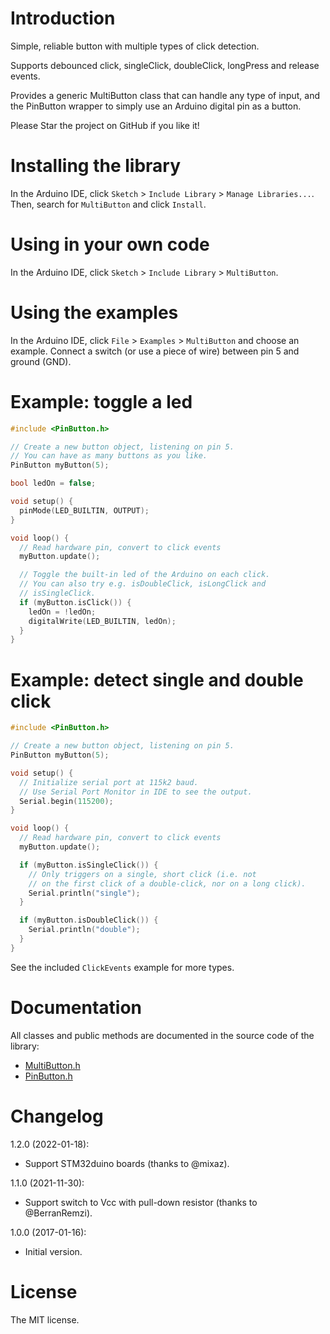 # Introduction

Simple, reliable button with multiple types of click detection.

Supports debounced click, singleClick, doubleClick, longPress and release
events.

Provides a generic MultiButton class that can handle any type of input, and
the PinButton wrapper to simply use an Arduino digital pin as a button.

Please Star the project on GitHub if you like it!

# Installing the library

In the Arduino IDE, click `Sketch` > `Include Library` > `Manage Libraries...`.
Then, search for `MultiButton` and click `Install`.

# Using in your own code

In the Arduino IDE, click `Sketch` > `Include Library` > `MultiButton`.

# Using the examples

In the Arduino IDE, click `File` > `Examples` > `MultiButton` and choose an example.
Connect a switch (or use a piece of wire) between pin 5 and ground (GND).

# Example: toggle a led

```cpp
#include <PinButton.h>

// Create a new button object, listening on pin 5.
// You can have as many buttons as you like.
PinButton myButton(5);

bool ledOn = false;

void setup() {
  pinMode(LED_BUILTIN, OUTPUT);
}

void loop() {
  // Read hardware pin, convert to click events
  myButton.update();

  // Toggle the built-in led of the Arduino on each click.
  // You can also try e.g. isDoubleClick, isLongClick and
  // isSingleClick.
  if (myButton.isClick()) {
    ledOn = !ledOn;
    digitalWrite(LED_BUILTIN, ledOn);
  }
}
```

# Example: detect single and double click

```cpp
#include <PinButton.h>

// Create a new button object, listening on pin 5.
PinButton myButton(5);

void setup() {
  // Initialize serial port at 115k2 baud.
  // Use Serial Port Monitor in IDE to see the output.
  Serial.begin(115200);
}

void loop() {
  // Read hardware pin, convert to click events
  myButton.update();

  if (myButton.isSingleClick()) {
    // Only triggers on a single, short click (i.e. not
    // on the first click of a double-click, nor on a long click).
    Serial.println("single");
  }

  if (myButton.isDoubleClick()) {
    Serial.println("double");
  }
}
```

See the included `ClickEvents` example for more types.

# Documentation

All classes and public methods are documented in the source code of the library:
* [MultiButton.h](https://github.com/poelstra/arduino-multi-button/blob/master/src/MultiButton.h)
* [PinButton.h](https://github.com/poelstra/arduino-multi-button/blob/master/src/PinButton.h)

# Changelog

1.2.0 (2022-01-18):
- Support STM32duino boards (thanks to @mixaz).

1.1.0 (2021-11-30):
- Support switch to Vcc with pull-down resistor (thanks to @BerranRemzi).

1.0.0 (2017-01-16):
- Initial version.

# License

The MIT license.
